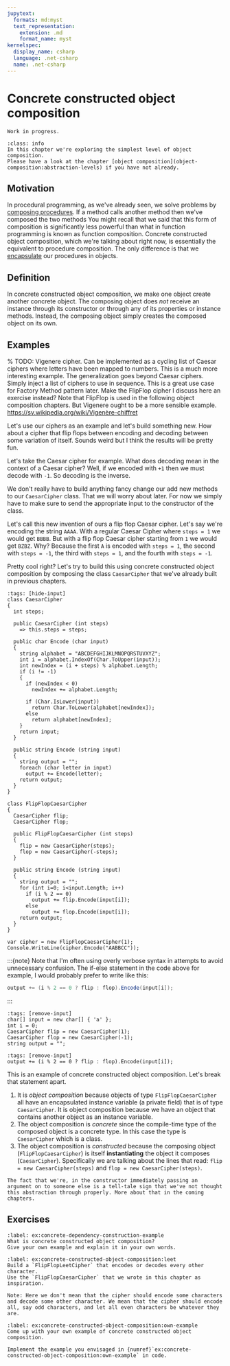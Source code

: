 ```yaml
---
jupytext:
  formats: md:myst
  text_representation:
    extension: .md
    format_name: myst
kernelspec:
  display_name: csharp
  language: .net-csharp
  name: .net-csharp
---
```


# Concrete constructed object composition

```{warning}
Work in progress.
```

```{admonition} Prerequisites
:class: info
In this chapter we're exploring the simplest level of object composition.
Please have a look at the chapter [object composition](object-composition:abstraction-levels) if you have not already.
```


## Motivation

In procedural programming, as we've already seen, we solve problems by [composing procedures](method-composition).
If a method calls another method then we've composed the two methods
You might recall that we said that this form of composition is significantly less powerful than what in function programming is known as function composition.
Concrete constructed object composition, which we're talking about right now, is essentially the equivalent to procedure composition.
The only difference is that we [encapsulate](encapsulate) our procedures in objects.

## Definition

In concrete constructed object composition, we make one object create another concrete object.
The composing object does *not* receive an instance through its constructor or through any of its properties or instance methods.
Instead, the composing object simply creates the composed object on its own.


## Examples

% TODO: Vigenere cipher. Can be implemented as a cycling list of Caesar ciphers where letters have been mapped to numbers. This is a much more interesting example. The generalization goes beyond Caesar ciphers. Simply inject a list of ciphers to use in sequence. This is a great use case for Factory Method pattern later. Make the FlipFlop cipher I discuss here an exercise instead? Note that FlipFlop is used in the following object composition chapters. But Vigenere ought to be a more sensible example. https://sv.wikipedia.org/wiki/Vigenère-chiffret

Let's use our ciphers as an example and let's build something new.
How about a cipher that flip flops between encoding and decoding between some variation of itself.
Sounds weird but I think the results will be pretty fun.

Let's take the Caesar cipher for example.
What does decoding mean in the context of a Caesar cipher?
Well, if we encoded with `+1` then we must decode with `-1`.
So decoding is the inverse.

We don't really have to build anything fancy change our add new methods to our `CaesarCipher` class.
That we will worry about later.
For now we simply have to make sure to send the appropriate input to the constructor of the class.

Let's call this new invention of ours a flip flop Caesar cipher.
Let's say we're encoding the string `AAAA`.
With a regular Caesar Cipher where `steps = 1` we would get `BBBB`.
But with a flip flop Caesar cipher starting from `1` we would get `BZBZ`.
Why?
Because the first `A` is encoded with `steps = 1`, the second with `steps = -1`, the third with `steps = 1`, and the fourth with `steps = -1`.

Pretty cool right?
Let's try to build this using concrete constructed object composition by composing the class `CaesarCipher` that we've already built in previous chapters.

```{code-cell} csharp
:tags: [hide-input]
class CaesarCipher
{
  int steps;

  public CaesarCipher (int steps)
    => this.steps = steps;

  public char Encode (char input)
  {
    string alphabet = "ABCDEFGHIJKLMNOPQRSTUVXYZ";
    int i = alphabet.IndexOf(Char.ToUpper(input));
    int newIndex = (i + steps) % alphabet.Length;
    if (i != -1)
    {
      if (newIndex < 0)
        newIndex += alphabet.Length;

      if (Char.IsLower(input))
        return Char.ToLower(alphabet[newIndex]);
      else
        return alphabet[newIndex];
    }
    return input;
  }

  public string Encode (string input)
  {
    string output = "";
    foreach (char letter in input)
      output += Encode(letter);
    return output;
  }
}
```

```{code-cell} csharp
class FlipFlopCaesarCipher
{
  CaesarCipher flip;
  CaesarCipher flop;

  public FlipFlopCaesarCipher (int steps)
  {
    flip = new CaesarCipher(steps);
    flop = new CaesarCipher(-steps);
  }

  public string Encode (string input)
  {
    string output = "";
    for (int i=0; i<input.Length; i++)
      if (i % 2 == 0)
        output += flip.Encode(input[i]);
      else
        output += flop.Encode(input[i]);
    return output;
  }
}
```

```{code-cell} csharp
var cipher = new FlipFlopCaesarCipher(1);
Console.WriteLine(cipher.Encode("AABBCC"));
```

:::{note}
Note that I'm often using overly verbose syntax in attempts to avoid unnecessary confusion.
The if-else statement in the code above for example, I would probably prefer to write like this:

```csharp
output += (i % 2 == 0 ? flip : flop).Encode(input[i]);
```
:::
```{code-cell} csharp
:tags: [remove-input]
char[] input = new char[] { 'a' };
int i = 0;
CaesarCipher flip = new CaesarCipher(1);
CaesarCipher flop = new CaesarCipher(-1);
string output = "";
```

```{code-cell} csharp
:tags: [remove-input]
output += (i % 2 == 0 ? flip : flop).Encode(input[i]);
```

This is an example of concrete constructed object composition.
Let's break that statement apart.

1. It is *object composition* because objects of type `FlipFlopCaesarCipher` all have an encapsulated instance variable (a private field) that is of type `CaesarCipher`. It is object composition because we have an object that contains another object as an instance variable.
2. The object composition is *concrete* since the compile-time type of the composed object is a concrete type. In this case the type is `CaesarCipher` which is a class.
3. The object composition is *constructed* because the composing object (`FlipFlopCaesarCipher`) is itself **instantiating** the object it composes (`CaesarCipher`). Specifically we are talking about the lines that read: `flip = new CaesarCipher(steps)` and `flop = new CaesarCipher(steps)`.

```{warning}
The fact that we're, in the constructor immediately passing an argument on to someone else is a tell-tale sign that we've not thought this abstraction through properly. More about that in the coming chapters.
```


## Exercises


```{exercise}
:label: ex:concrete-dependency-construction-example
What is concrete constructed object composition?
Give your own example and explain it in your own words.
```

```{exercise}
:label: ex:concrete-constructed-object-composition:leet
Build a `FlipFlopLeetCipher` that encodes or decodes every other character.
Use the `FlipFlopCaesarCipher` that we wrote in this chapter as inspiration.

Note: Here we don't mean that the cipher should encode some characters and decode some other character. We mean that the cipher should encode all, say odd characters, and let all even characters be whatever they are.
```

```{exercise}
:label: ex:concrete-constructed-object-composition:own-example
Come up with your own example of concrete constructed object composition.
```

```{exercise}
Implement the example you envisaged in {numref}`ex:concrete-constructed-object-composition:own-example` in code.
```

